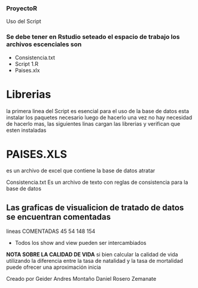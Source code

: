 ### ProyectoR ###
Uso del Script

### Se debe tener en Rstudio seteado el espacio de trabajo los archivos escenciales son ###
*  Consistencia.txt
* Script 1.R
* Paises.xlx

# Librerias
la primera linea del Script es esencial para el uso de la base de datos esta instalar los paquetes necesario luego de hacerlo una vez no hay necesidad de hacerlo mas, las siguientes linas cargan las librerias y verifican que esten instaladas

# PAISES.XLS
es un archivo de excel que contiene la base de datos atratar 

Consistencia.txt
Es un archivo de texto con reglas de consistencia para la base de datos

## Las graficas de visualicion de tratado de datos se encuentran comentadas ## 
 lineas COMENTADAS 
 45
 54
 148
 154

* Todos los show and view pueden ser intercambiados


**NOTA SOBRE LA CALIDAD DE VIDA** 
si bien calcular la calidad de vida utilizando la diferencia entre la tasa de natalidad y la tasa de mortalidad puede ofrecer una aproximación inicia

Creado por
Geider Andres Montaño
Daniel Rosero Zemanate